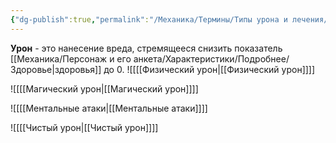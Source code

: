 ```yaml
---
{"dg-publish":true,"permalink":"/Механика/Термины/Типы урона и лечения/Урон/","noteIcon":"","created":"2025-08-21T13:47:39.752+03:00","updated":"2025-07-29T23:53:00.970+03:00"}
---
```


**Урон** - это нанесение вреда, стремящееся снизить показатель [[Механика/Персонаж и его анкета/Характеристики/Подробнее/Здоровье\|здоровья]] до 0. 
![[[[Физический урон\|[[Физический урон]]]]

![[[[Магический урон\|[[Магический урон]]]]

![[[[Ментальные атаки\|[[Ментальные атаки]]]]

![[[[Чистый урон\|[[Чистый урон]]]] 